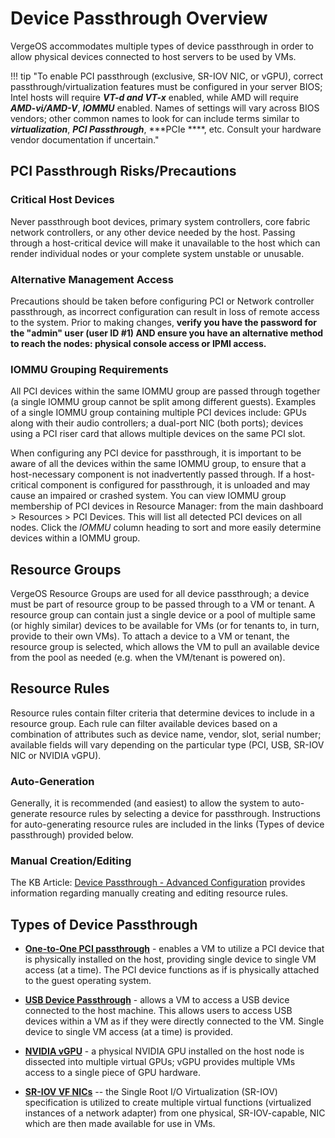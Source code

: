 # Device Passthrough Overview

VergeOS accommodates multiple types of device passthrough in order to allow physical devices connected to host servers to be used by VMs.  

!!! tip "To enable PCI passthrough (exclusive, SR-IOV NIC, or vGPU), correct passthrough/virtualization features must be configured in your server BIOS; Intel hosts will require ***VT-d and VT-x*** enabled, while AMD will require ***AMD-vi/AMD-V***, ***IOMMU*** enabled.  Names of settings will vary across BIOS vendors; other common names to look for can include terms similar to ***virtualization***, ***PCI Passthrough***, ***PCIe ****, etc. Consult your hardware vendor documentation if uncertain."

## PCI Passthrough Risks/Precautions

### Critical Host Devices

Never passthrough boot devices, primary system controllers, core fabric network controllers, or any other device needed by the host. Passing through a host-critical device will make it unavailable to the host which can render individual nodes or your complete system unstable or unusable.

### Alternative Management Access

Precautions should be taken before configuring PCI or Network controller passthrough, as incorrect configuration can result in loss of remote access to the system.  Prior to making changes, **verify you have the password for the "admin" user (user ID #1) AND ensure you have an alternative method to reach the nodes: physical console access or IPMI access.**

### IOMMU Grouping Requirements

All PCI devices within the same IOMMU group are passed through together (a single IOMMU group cannot be split among different guests). Examples of a single IOMMU group containing multiple PCI devices include: GPUs along with their audio controllers; a dual-port NIC (both ports); devices using a PCI riser card that allows multiple devices on the same PCI slot.

When configuring any PCI device for passthrough, it is important to be aware of all the devices within the same IOMMU group, to ensure that a host-necessary component is not inadvertently passed through.  If a host-critical component is configured for passthrough, it is unloaded and may cause an impaired or crashed system. You can view IOMMU group membership of PCI devices in Resource Manager: from the main dashboard > Resources > PCI Devices.  This will list all detected PCI devices on all nodes.  Click the *IOMMU* column heading to sort and more easily determine devices within a IOMMU group.

## Resource Groups

VergeOS Resource Groups are used for all device passthrough; a device must be part of resource group to be passed through to a VM or tenant.  A resource group can contain just a single device or a pool of multiple same (or highly similar) devices to be available for VMs (or for tenants to, in turn, provide to their own VMs).  To attach a device to a VM or tenant, the resource group is selected, which allows the VM to pull an available device from the pool as needed (e.g. when the VM/tenant is powered on).  

## Resource Rules

Resource rules contain filter criteria that determine devices to include in a resource group. Each rule can filter available devices based on a combination of attributes such as device name, vendor, slot, serial number; available fields will vary depending on the particular type (PCI, USB, SR-IOV NIC or NVIDIA vGPU).

### Auto-Generation

Generally, it is recommended (and easiest) to allow the system to auto-generate resource rules by selecting a device for passthrough.  Instructions for auto-generating resource rules are included in the links (Types of device passthrough) provided below.

### Manual Creation/Editing

The KB Article: [Device Passthrough - Advanced Configuration](/knowledge-base/#dev-passthrough-advanced) provides information regarding manually creating and editing resource rules.

## Types of Device Passthrough

* [**One-to-One PCI passthrough**](/product-guide/virtual-machines/generic-pci-pass) - enables a VM to utilize a PCI device that is physically installed on the host, providing single device to single VM access (at a time). The PCI device functions as if is physically attached to the guest operating system.  

* [**USB Device Passthrough**](/product-guide/virtual-machines/usb-passthrough) - allows a VM to access a USB device connected to the host machine. This allows users to access USB devices within a VM as if they were directly connected to the VM. Single device to single VM access (at a time) is provided.

* [**NVIDIA vGPU**](/product-guide/virtual-machines/nvidia-vgpu) - a physical NVIDIA GPU installed on the host node is dissected into multiple virtual GPUs; vGPU provides multiple VMs access to a single piece of GPU hardware.

* [**SR-IOV VF NICs**](/product-guide/virtual-machines/sriov) -- the Single Root I/O Virtualization (SR-IOV) specification is utilized to create multiple virtual functions (virtualized instances of a network adapter) from one physical, SR-IOV-capable, NIC which are then made available for use in VMs.
